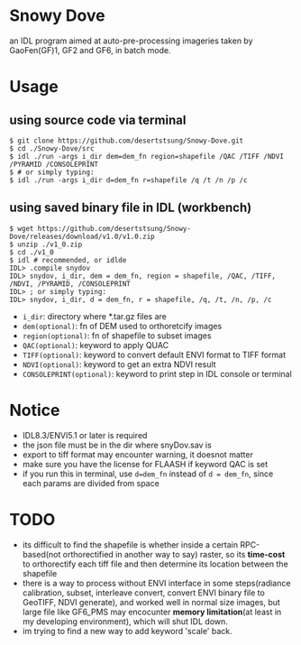 # Snowy Dove
an IDL program aimed at auto-pre-processing imageries taken by GaoFen(GF)1, GF2 and GF6, in batch mode.
# Usage
## using source code via terminal
```shell
$ git clone https://github.com/desertstsung/Snowy-Dove.git
$ cd ./Snowy-Dove/src
$ idl ./run -args i_dir dem=dem_fn region=shapefile /QAC /TIFF /NDVI /PYRAMID /CONSOLEPRINT
$ # or simply typing:
$ idl ./run -args i_dir d=dem_fn r=shapefile /q /t /n /p /c
```
## using saved binary file in IDL (workbench)
```shell
$ wget https://github.com/desertstsung/Snowy-Dove/releases/download/v1.0/v1.0.zip
$ unzip ./v1_0.zip
$ cd ./v1_0
$ idl # recommended, or idlde
IDL> .compile snydov
IDL> snydov, i_dir, dem = dem_fn, region = shapefile, /QAC, /TIFF, /NDVI, /PYRAMID, /CONSOLEPRINT
IDL> ; or simply typing:
IDL> snydov, i_dir, d = dem_fn, r = shapefile, /q, /t, /n, /p, /c
```
- ``i_dir``:                  directory where *.tar.gz files are
- ``dem(optional)``:          fn of DEM used to orthoretcify images
- ``region(optional)``:       fn of shapefile to subset images
- ``QAC(optional)``:          keyword to apply QUAC
- ``TIFF(optional)``:         keyword to convert default ENVI format to TIFF format
- ``NDVI(optional)``:         keyword to get an extra NDVI result
- ``CONSOLEPRINT(optional)``: keyword to print step in IDL console or terminal
# Notice
- IDL8.3/ENVI5.1 or later is required
- the json file must be in the dir where snyDov.sav is
- export to tiff format may encounter warning, it doesnot matter
- make sure you have the license for FLAASH if keyword QAC is set
- if you run this in terminal, use ``d=dem_fn`` instead of ``d = dem_fn``, since each params are divided from space
# TODO
- its difficult to find the shapefile is whether inside a certain RPC-based(not orthorectified in another way to say) raster, so its **time-cost** to orthorectify each tiff file and then determine its location between the shapefile
- there is a way to process without ENVI interface in some steps(radiance calibration, subset, interleave convert, convert ENVI binary file to GeoTIFF, NDVI generate), and worked well in normal size images, but large file like GF6_PMS may encocunter **memory limitation**(at least in my developing environment), which will shut IDL down.
- im trying to find a new way to add keyword 'scale' back.
